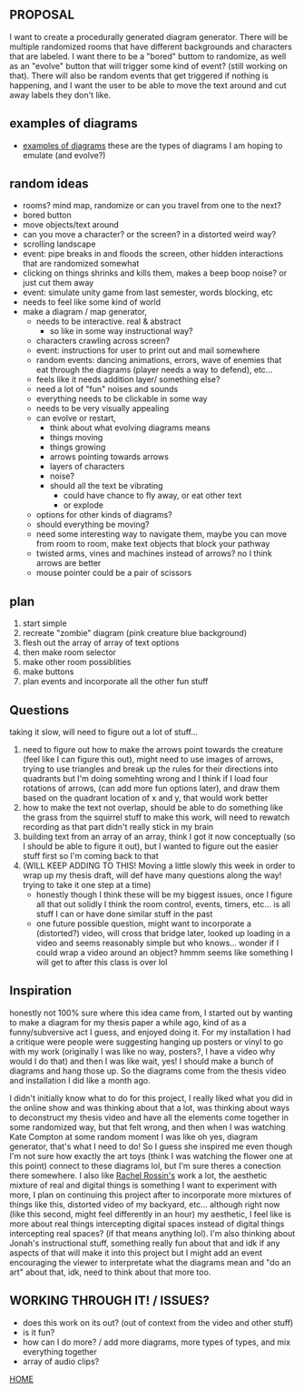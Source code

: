 ## PROPOSAL

I want to create a procedurally generated diagram generator. There will be multiple randomized rooms that have different backgrounds and characters that are labeled. I want there to be a "bored" buttom to randomize, as well as an "evolve" button that will trigger some kind of event? (still working on that). There will also be random events that get triggered if nothing is happening, and I want the user to be able to move the text around and cut away labels they don't like. 

## examples of diagrams

- [examples of diagrams](https://chrisdivincenzo.github.io/Thesis/diagrams.html) these are the types of diagrams I am hoping to emulate (and evolve?)

## random ideas
- rooms? mind map, randomize or can you travel from one to the next?
- bored button
- move objects/text around
- can you move a character? or the screen? in a distorted weird way?
- scrolling landscape
- event: pipe breaks in and floods the screen, other hidden interactions that are randomized somewhat
- clicking on things shrinks and kills them, makes a beep boop noise? or just cut them away
- event: simulate unity game from last semester, words blocking, etc
- needs to feel like some kind of world
- make a diagram / map generator,
	- needs to be interactive. real & abstract
		- so like in some way instructional way?
    - characters crawling across screen?
    - event: instructions for user to print out and mail somewhere
    - random events: dancing animations, errors, wave of enemies that eat through the diagrams (player needs a way to defend), etc... 
    - feels like it needs addition layer/ something else?
    - need a lot of "fun" noises and sounds
    - everything needs to be clickable in some way
    - needs to be very visually appealing
    - can evolve or restart, 
    	- think about what evolving diagrams means
        - things moving
        - things growing
        - arrows pointing towards arrows
        - layers of characters
        - noise?
        - should all the text be vibrating
        	- could have chance to fly away, or eat other text
            - or explode
    - options for other kinds of diagrams?
    - should everything be moving?
    - need some interesting way to navigate them, maybe you can move from room to room, make text objects that block your pathway
    - twisted arms, vines and machines instead of arrows? no I think arrows are better
    - mouse pointer could be a pair of scissors 

## plan

1. start simple
1. recreate "zombie" diagram (pink creature blue background)
1. flesh out the array of array of text options
1. then make room selector 
1. make other room possiblities
1. make buttons
1. plan events and incorporate all the other fun stuff

## Questions

taking it slow, will need to figure out a lot of stuff...

1. need to figure out how to make the arrows point towards the creature (feel like I can figure this out), might need to use images of arrows, trying to use triangles and break up the rules for their directions into quadrants but I'm doing somehting wrong and I think if I load four rotations of arrows, (can add more fun options later), and draw them based on the quadrant location of x and y, that would work better
1. how to make the text not overlap, should be able to do something like the grass from the squirrel stuff to make this work, will need to rewatch recording as that part didn't really stick in my brain
1. building text from an array of an array, think I got it now conceptually (so I should be able to figure it out), but I wanted to figure out the easier stuff first so I'm coming back to that
1. (WILL KEEP ADDING TO THIS! Moving a little slowly this week in order to wrap up my thesis draft, will def have many questions along the way! trying to take it one step at a time)
	- honestly though I think these will be my biggest issues, once I figure all that out solidly I think the room control, events, timers, etc... is all stuff I can or have done similar stuff in the past
    - one future possible question, might want to incorporate a (distorted?) video, will cross that bridge later, looked up loading in a video and seems reasonably simple but who knows... wonder if I could wrap a video around an object? hmmm seems like something I will get to after this class is over lol

## Inspiration 

honestly not 100% sure where this idea came from, I started out by wanting to make a diagram for my thesis paper a while ago, kind of as a funny/subversive act I guess, and enjoyed doing it. For my installation I had a critique were people were suggesting hanging up posters or vinyl to go with my work (originally I was like no way, posters?, I have a video why would I do that) and then I was like wait, yes! I should make a bunch of diagrams and hang those up. So the diagrams come from the thesis video and installation I did like a month ago. 

I didn't initially know what to do for this project, I really liked what you did in the online show and was thinking about that a lot, was thinking about ways to deconstruct my thesis video and have all the elements come together in some randomized way, but that felt wrong, and then when I was watching Kate Compton at some random moment I was like oh yes, diagram generator, that's what I need to do! So I guess she inspired me even though I'm not sure how exactly the art toys (think I was watching the flower one at this point) connect to these diagrams lol, but I'm sure theres a conection there somewhere. I also like [Rachel Rossin's](http://rossin.co) work a lot, the aesthetic mixture of real and digital things is something I want to experiment with more, I plan on continuing this project after to incorporate more mixtures of things like this, distorted video of my backyard, etc... although right now (like this second, might feel differently in an hour) my aesthetic, I feel like is more about real things intercepting digital spaces instead of digital things intercepting real spaces? (if that means anything lol). I'm also thinking about Jonah's instructional stuff, something really fun about that and idk if any aspects of that will make it into this project but I might add an event encouraging the viewer to interpretate what the diagrams mean and "do an art" about that, idk, need to think about that more too.

## WORKING THROUGH IT! / ISSUES?
- does this work on its out? (out of context from the video and other stuff)
- is it fun?
- how can I do more? / add more diagrams, more types of types, and mix everything together
- array of audio clips?


[HOME](README.md)
